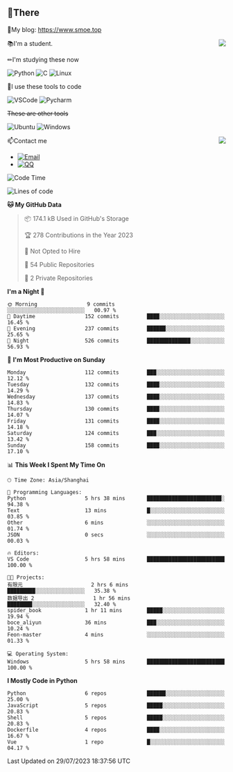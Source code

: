 
## 👏There

📰My blog: https://www.smoe.top

<img align="right" src="https://github-readme-stats.vercel.app/api/top-langs/?username=AkashiCoin"/>


📚I'm a student.

✏I'm studying these now

![Python](https://img.shields.io/badge/-Python-blue?style=flat-square&logo=Python&logoColor=fff)
![C](https://img.shields.io/badge/-C-585858?style=flat-square&logo=C&logoColor=fff)
![Linux](https://img.shields.io/badge/-Linux-black?style=flat-square&logo=Linux&logoColor=fff)

🔨I use these tools to code

![VSCode](https://img.shields.io/badge/-VSCode-blue?style=flat-square&logo=visualstudiocode&logoColor=fff)
![Pycharm](https://img.shields.io/badge/-Pycharm-green?style=flat-square&logo=pycharm&logoColor=fff)

 ~~These are other tools~~

![Ubuntu](https://img.shields.io/badge/-Ubuntu-orange?style=flat-square&logo=Ubuntu&logoColor=fff)
![Windows](https://img.shields.io/badge/-Windows-blue?style=flat-square&logo=Windows&logoColor=fff)

<img align="right" src="https://github-readme-stats.vercel.app/api?username=AkashiCoin" />


📫Contact me

* [![Email](https://img.shields.io/badge/Email-l1040186796@gmail.com-1?style=social&logoColor=fff)](mailto:l1040186796@gmail.com)
* [![QQ](https://img.shields.io/badge/QQ-1040186796-1?style=social&logoColor=fff)](tencent://AddContact/?fromId=45&fromSubId=1&subcmd=all&uin=1040186796&website=www.oicqzone.com)

<!--START_SECTION:waka-->
![Code Time](http://img.shields.io/badge/Code%20Time-826%20hrs%204%20mins-blue)

![Lines of code](https://img.shields.io/badge/From%20Hello%20World%20I%27ve%20Written-241.9%20thousand%20lines%20of%20code-blue)

**🐱 My GitHub Data** 

> 📦 174.1 kB Used in GitHub's Storage 
 > 
> 🏆 278 Contributions in the Year 2023
 > 
> 🚫 Not Opted to Hire
 > 
> 📜 54 Public Repositories 
 > 
> 🔑 2 Private Repositories 
 > 
**I'm a Night 🦉** 

```text
🌞 Morning                9 commits           ░░░░░░░░░░░░░░░░░░░░░░░░░   00.97 % 
🌆 Daytime                152 commits         ████░░░░░░░░░░░░░░░░░░░░░   16.45 % 
🌃 Evening                237 commits         ██████░░░░░░░░░░░░░░░░░░░   25.65 % 
🌙 Night                  526 commits         ██████████████░░░░░░░░░░░   56.93 % 
```
📅 **I'm Most Productive on Sunday** 

```text
Monday                   112 commits         ███░░░░░░░░░░░░░░░░░░░░░░   12.12 % 
Tuesday                  132 commits         ████░░░░░░░░░░░░░░░░░░░░░   14.29 % 
Wednesday                137 commits         ████░░░░░░░░░░░░░░░░░░░░░   14.83 % 
Thursday                 130 commits         ████░░░░░░░░░░░░░░░░░░░░░   14.07 % 
Friday                   131 commits         ████░░░░░░░░░░░░░░░░░░░░░   14.18 % 
Saturday                 124 commits         ███░░░░░░░░░░░░░░░░░░░░░░   13.42 % 
Sunday                   158 commits         ████░░░░░░░░░░░░░░░░░░░░░   17.10 % 
```


📊 **This Week I Spent My Time On** 

```text
🕑︎ Time Zone: Asia/Shanghai

💬 Programming Languages: 
Python                   5 hrs 38 mins       ████████████████████████░   94.38 % 
Text                     13 mins             █░░░░░░░░░░░░░░░░░░░░░░░░   03.85 % 
Other                    6 mins              ░░░░░░░░░░░░░░░░░░░░░░░░░   01.74 % 
JSON                     0 secs              ░░░░░░░░░░░░░░░░░░░░░░░░░   00.03 % 

🔥 Editors: 
VS Code                  5 hrs 58 mins       █████████████████████████   100.00 % 

🐱‍💻 Projects: 
有限元                      2 hrs 6 mins        █████████░░░░░░░░░░░░░░░░   35.38 % 
数据导出 2                   1 hr 56 mins        ████████░░░░░░░░░░░░░░░░░   32.40 % 
spider_book              1 hr 11 mins        █████░░░░░░░░░░░░░░░░░░░░   19.94 % 
boce_aliyun              36 mins             ███░░░░░░░░░░░░░░░░░░░░░░   10.24 % 
Feon-master              4 mins              ░░░░░░░░░░░░░░░░░░░░░░░░░   01.33 % 

💻 Operating System: 
Windows                  5 hrs 58 mins       █████████████████████████   100.00 % 
```

**I Mostly Code in Python** 

```text
Python                   6 repos             ██████░░░░░░░░░░░░░░░░░░░   25.00 % 
JavaScript               5 repos             █████░░░░░░░░░░░░░░░░░░░░   20.83 % 
Shell                    5 repos             █████░░░░░░░░░░░░░░░░░░░░   20.83 % 
Dockerfile               4 repos             ████░░░░░░░░░░░░░░░░░░░░░   16.67 % 
Vue                      1 repo              █░░░░░░░░░░░░░░░░░░░░░░░░   04.17 % 
```




 Last Updated on 29/07/2023 18:37:56 UTC
<!--END_SECTION:waka-->

